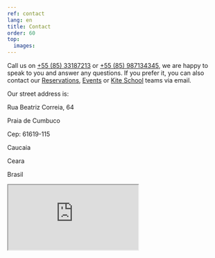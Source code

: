 ```yaml
---
ref: contact
lang: en
title: Contact
order: 60
top:
  images:
---
```

Call us on [+55 (85) 33187213](tel:+558533187213) or [+55 (85) 987134345](tel:+5585987134345), we are happy to speak to you and answer any questions. If you prefer it, you can also contact our [Reservations](mailto:contact@durobeach.com), [Events](mailto:eventos@durobeach.com) or [Kite School](mailto:kiteschool@durobeach.com) teams via email.


Our street address is:

Rua Beatriz Correia, 64

Praia de Cumbuco

Cep: 61619-115

Caucaia

Ceara

Brasil



<div class="embed-responsive embed-responsive-16by9"><iframe src="https://www.google.com/maps/embed/v1/place?q=place_id:ChIJAfSs4gfMwAcRwJ9Yw6gDh2w&maptype=satellite&key=AIzaSyA5Hh5541bDzMumYVgPUCckJP-NDWcOKvQ" allowfullscreen> </iframe></div>
